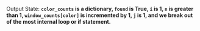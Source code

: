 Output State: **`color_counts` is a dictionary, `found` is True, `i` is 1, `n` is greater than 1, `window_counts[color]` is incremented by 1, `j` is 1, and we break out of the most internal loop or if statement.**